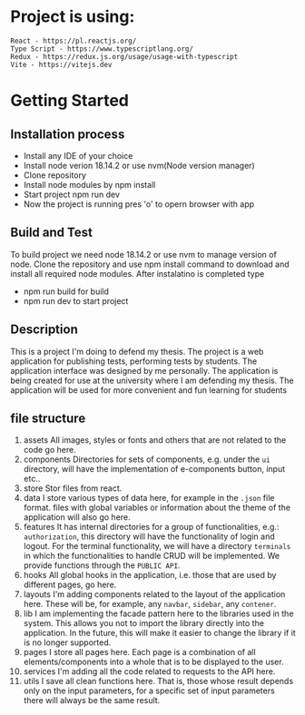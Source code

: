 # Project is using:
    React - https://pl.reactjs.org/
    Type Script - https://www.typescriptlang.org/
    Redux - https://redux.js.org/usage/usage-with-typescript
    Vite - https://vitejs.dev

# Getting Started

## Installation process
- Install any IDE of your choice
- Install node verion 18.14.2 or use nvm(Node version manager)
- Clone repository 
- Install node modules by npm install
- Start project npm run dev
- Now the project is running pres 'o' to opern browser with app

## Build and Test
To build project we need node 18.14.2 or use nvm to manage version of node.
Clone the repository and use npm install command to download and install all required node modules.
After instalatino is completed type 
- npm run build for build
- npm run dev to start project

## Description
This is a project I'm doing to defend my thesis. The project is a web application for publishing tests, performing tests by students. The application interface was designed by me personally. The application is being created for use at the university where I am defending my thesis. The application will be used for more convenient and fun learning for students

## file structure
1. assets 
    All images, styles or fonts and others that are not related to the code go here.
2. components
    Directories for sets of components, e.g. under the `ui` directory, will have the implementation of e-components button, input etc..
3. store
    Stor files from react. 
4. data
    I store various types of data here, for example in the `.json` file format. files with global variables or information about the theme of the application will also go here.
5. features
    It has internal directories for a group of functionalities, e.g.: `authorization`, this directory will have the functionality of login and logout. For the terminal functionality, we will have a directory `terminals` in which the functionalities to handle CRUD will be implemented. We provide functions through the `PUBLIC API`.
6. hooks
    All global hooks in the application, i.e. those that are used by different pages, go here.
7. layouts
    I'm adding components related to the layout of the application here. These will be, for example, any `navbar`, `sidebar`, any `contener`. 
8. lib
    I am implementing the facade pattern here to the libraries used in the system. This allows you not to import the library directly into the application. In the future, this will make it easier to change the library if it is no longer supported.
9. pages
    I store all pages here. Each page is a combination of all elements/components into a whole that is to be displayed to the user.
10. services
    I'm adding all the code related to requests to the API here.
11. utils
    I save all clean functions here. That is, those whose result depends only on the input parameters, for a specific set of input parameters there will always be the same result.